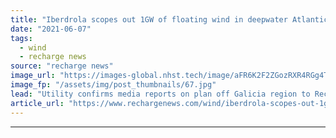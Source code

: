 ```yaml
---
title: "Iberdrola scopes out 1GW of floating wind in deepwater Atlantic to Spain's government"
date: "2021-06-07"
tags: 
  - wind
  - recharge news
source: "recharge news"
image_url: "https://images-global.nhst.tech/image/aFR6K2F2ZGozRXR4RGg4TnMxc2Rsc3IrZXJBYVhYZis2T0tabnBRa29sND0=/nhst/binary/68aa1ac15a2209cd63bfdff9a1117e8f"
image_fp: "/assets/img/post_thumbnails/67.jpg"
lead: "Utility confirms media reports on plan off Galicia region to Recharge and adds it has submitted documents on 'several areas' off Spain to ecological transition ministry"
article_url: "https://www.rechargenews.com/wind/iberdrola-scopes-out-1gw-of-floating-wind-in-deepwater-atlantic-to-spains-government/2-1-1021153"
---
```


---
